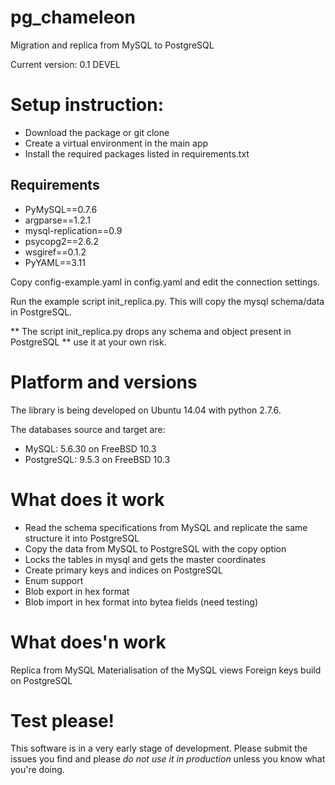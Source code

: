 pg_chameleon
============

Migration and replica from MySQL to PostgreSQL

Current version: 0.1 DEVEL

# Setup instruction: 

* Download the package or git clone
* Create a virtual environment in the main app
* Install the required packages listed in requirements.txt 

## Requirements
* PyMySQL==0.7.6
* argparse==1.2.1
* mysql-replication==0.9
* psycopg2==2.6.2
* wsgiref==0.1.2
* PyYAML==3.11

Copy config-example.yaml in config.yaml and edit the connection settings.

Run the example script init_replica.py. This will copy the mysql schema/data in PostgreSQL. 

** The script init_replica.py drops any schema and object present in PostgreSQL ** use it at your own risk.

# Platform and versions

The library is being developed on Ubuntu 14.04 with python 2.7.6.

The databases source and target are:

* MySQL: 5.6.30 on FreeBSD 10.3
* PostgreSQL: 9.5.3 on FreeBSD 10.3
  
# What does it work
 * Read the schema specifications from MySQL and replicate the same structure it into PostgreSQL
 * Copy the data from MySQL to PostgreSQL with the copy option 
 * Locks the tables in mysql and gets the master coordinates
 * Create primary keys and indices on PostgreSQL
 * Enum support
 * Blob export in hex format
 * Blob import in hex format into bytea fields (need testing)

# What does'n work
Replica from MySQL
Materialisation of the MySQL views
Foreign keys build on PostgreSQL

# Test please!

This software is in a very early stage of development. 
Please submit the issues you find and please *do not use it in production* unless you know what you're doing.